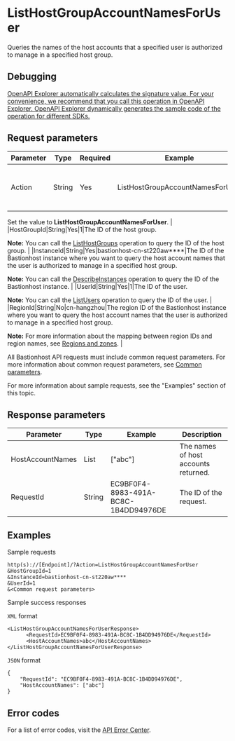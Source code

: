 # ListHostGroupAccountNamesForUser

Queries the names of the host accounts that a specified user is authorized to manage in a specified host group.

## Debugging

[OpenAPI Explorer automatically calculates the signature value. For your convenience, we recommend that you call this operation in OpenAPI Explorer. OpenAPI Explorer dynamically generates the sample code of the operation for different SDKs.](https://api.aliyun.com/#product=Yundun-bastionhost&api=ListHostGroupAccountNamesForUser&type=RPC&version=2019-12-09)

## Request parameters

|Parameter|Type|Required|Example|Description|
|---------|----|--------|-------|-----------|
|Action|String|Yes|ListHostGroupAccountNamesForUser|The operation that you want to perform.

 Set the value to **ListHostGroupAccountNamesForUser**. |
|HostGroupId|String|Yes|1|The ID of the host group.

 **Note:** You can call the [ListHostGroups](~~201307~~) operation to query the ID of the host group. |
|InstanceId|String|Yes|bastionhost-cn-st220aw\*\*\*\*|The ID of the Bastionhost instance where you want to query the host account names that the user is authorized to manage in a specified host group.

 **Note:** You can call the [DescribeInstances](~~153281~~) operation to query the ID of the Bastionhost instance. |
|UserId|String|Yes|1|The ID of the user.

 **Note:** You can call the [ListUsers](~~204522~~) operation to query the ID of the user. |
|RegionId|String|No|cn-hangzhou|The region ID of the Bastionhost instance where you want to query the host account names that the user is authorized to manage in a specified host group.

 **Note:** For more information about the mapping between region IDs and region names, see [Regions and zones](~~40654~~). |

All Bastionhost API requests must include common request parameters. For more information about common request parameters, see [Common parameters](~~148139~~).

For more information about sample requests, see the "Examples" section of this topic.

## Response parameters

|Parameter|Type|Example|Description|
|---------|----|-------|-----------|
|HostAccountNames|List|\["abc"\]|The names of host accounts returned. |
|RequestId|String|EC9BF0F4-8983-491A-BC8C-1B4DD94976DE|The ID of the request. |

## Examples

Sample requests

```
http(s)://[Endpoint]/?Action=ListHostGroupAccountNamesForUser
&HostGroupId=1
&InstanceId=bastionhost-cn-st220aw****
&UserId=1
&<Common request parameters>
```

Sample success responses

`XML` format

```
<ListHostGroupAccountNamesForUserResponse>
      <RequestId>EC9BF0F4-8983-491A-BC8C-1B4DD94976DE</RequestId>
      <HostAccountNames>abc</HostAccountNames>
</ListHostGroupAccountNamesForUserResponse>
```

`JSON` format

```
{
	"RequestId": "EC9BF0F4-8983-491A-BC8C-1B4DD94976DE",
	"HostAccountNames": ["abc"]
}
```

## Error codes

For a list of error codes, visit the [API Error Center](https://error-center.alibabacloud.com/status/product/Yundun-bastionhost).

